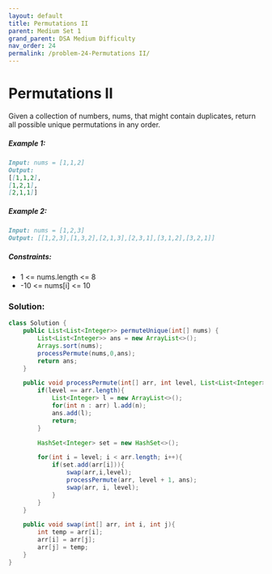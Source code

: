 ```yaml
---
layout: default
title: Permutations II
parent: Medium Set 1
grand_parent: DSA Medium Difficulty
nav_order: 24
permalink: /problem-24-Permutations II/
---
```

# Permutations II
Given a collection of numbers, nums, that might contain duplicates, return all possible unique permutations in any order.

##### Example 1:
```markdown
Input: nums = [1,1,2]
Output:
[[1,1,2],
[1,2,1],
[2,1,1]]
```
##### Example 2:
```markdown
Input: nums = [1,2,3]
Output: [[1,2,3],[1,3,2],[2,1,3],[2,3,1],[3,1,2],[3,2,1]]
```
##### Constraints:
* 1 <= nums.length <= 8
* -10 <= nums[i] <= 10

### Solution:
```java
class Solution {
    public List<List<Integer>> permuteUnique(int[] nums) {
        List<List<Integer>> ans = new ArrayList<>();
        Arrays.sort(nums);
        processPermute(nums,0,ans);
        return ans;
    }

    public void processPermute(int[] arr, int level, List<List<Integer>> ans){
        if(level == arr.length){
            List<Integer> l = new ArrayList<>();
            for(int n : arr) l.add(n);
            ans.add(l);
            return;
        }

        HashSet<Integer> set = new HashSet<>();

        for(int i = level; i < arr.length; i++){
            if(set.add(arr[i])){
                swap(arr,i,level);
                processPermute(arr, level + 1, ans);
                swap(arr, i, level);
            }
        }
    }

    public void swap(int[] arr, int i, int j){
        int temp = arr[i];
        arr[i] = arr[j];
        arr[j] = temp;
    }
}
```